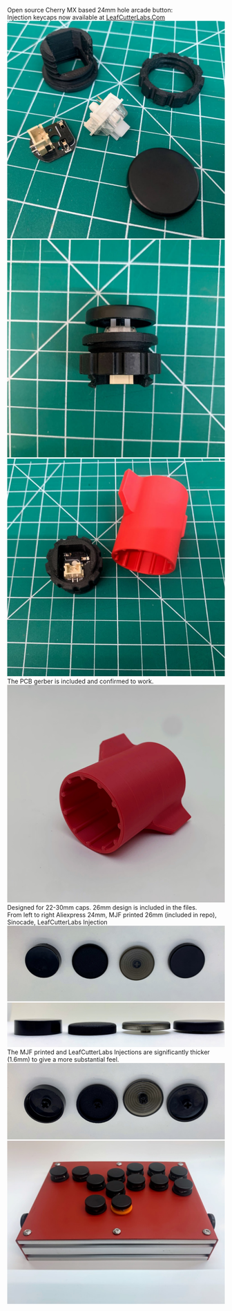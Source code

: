 Open source Cherry MX based 24mm hole arcade button:<br>
Injection keycaps now available at [LeafCutterLabs.Com](https://leafcutterlabs.com/products/round-keycaps)<br>
![](media/preassemble.jpg)
![](media/side.jpg)
![](media/bottom.jpg)
The PCB gerber is included and confirmed to work.
![](media/wrench.HEIC)
Designed for 22-30mm caps. 26mm design is included in the files.<br>
From left to right Aliexpress 24mm, MJF printed 26mm (included in repo), Sinocade, LeafCutterLabs Injection
![](media/captop.jpg)
![](media/capside.jpg)
The MJF printed and LeafCutterLabs Injections are significantly thicker (1.6mm) to give a more substantial feel.
![](media/capbot.jpg)
![](media/bentsteel.jpg)
